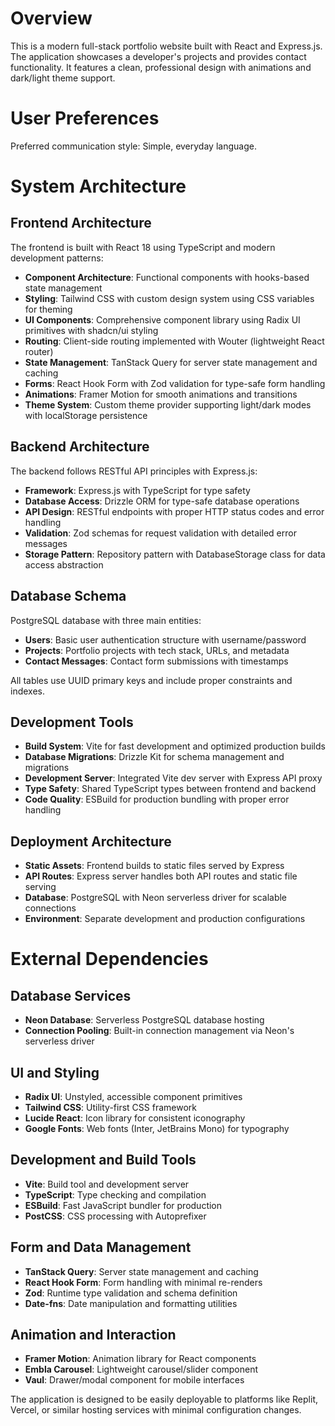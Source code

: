 # Overview

This is a modern full-stack portfolio website built with React and Express.js. The application showcases a developer's projects and provides contact functionality. It features a clean, professional design with animations and dark/light theme support.

# User Preferences

Preferred communication style: Simple, everyday language.

# System Architecture

## Frontend Architecture

The frontend is built with React 18 using TypeScript and modern development patterns:

- **Component Architecture**: Functional components with hooks-based state management
- **Styling**: Tailwind CSS with custom design system using CSS variables for theming
- **UI Components**: Comprehensive component library using Radix UI primitives with shadcn/ui styling
- **Routing**: Client-side routing implemented with Wouter (lightweight React router)
- **State Management**: TanStack Query for server state management and caching
- **Forms**: React Hook Form with Zod validation for type-safe form handling
- **Animations**: Framer Motion for smooth animations and transitions
- **Theme System**: Custom theme provider supporting light/dark modes with localStorage persistence

## Backend Architecture

The backend follows RESTful API principles with Express.js:

- **Framework**: Express.js with TypeScript for type safety
- **Database Access**: Drizzle ORM for type-safe database operations
- **API Design**: RESTful endpoints with proper HTTP status codes and error handling
- **Validation**: Zod schemas for request validation with detailed error messages
- **Storage Pattern**: Repository pattern with DatabaseStorage class for data access abstraction

## Database Schema

PostgreSQL database with three main entities:

- **Users**: Basic user authentication structure with username/password
- **Projects**: Portfolio projects with tech stack, URLs, and metadata
- **Contact Messages**: Contact form submissions with timestamps

All tables use UUID primary keys and include proper constraints and indexes.

## Development Tools

- **Build System**: Vite for fast development and optimized production builds
- **Database Migrations**: Drizzle Kit for schema management and migrations
- **Development Server**: Integrated Vite dev server with Express API proxy
- **Type Safety**: Shared TypeScript types between frontend and backend
- **Code Quality**: ESBuild for production bundling with proper error handling

## Deployment Architecture

- **Static Assets**: Frontend builds to static files served by Express
- **API Routes**: Express server handles both API routes and static file serving
- **Database**: PostgreSQL with Neon serverless driver for scalable connections
- **Environment**: Separate development and production configurations

# External Dependencies

## Database Services
- **Neon Database**: Serverless PostgreSQL database hosting
- **Connection Pooling**: Built-in connection management via Neon's serverless driver

## UI and Styling
- **Radix UI**: Unstyled, accessible component primitives
- **Tailwind CSS**: Utility-first CSS framework
- **Lucide React**: Icon library for consistent iconography
- **Google Fonts**: Web fonts (Inter, JetBrains Mono) for typography

## Development and Build Tools
- **Vite**: Build tool and development server
- **TypeScript**: Type checking and compilation
- **ESBuild**: Fast JavaScript bundler for production
- **PostCSS**: CSS processing with Autoprefixer

## Form and Data Management
- **TanStack Query**: Server state management and caching
- **React Hook Form**: Form handling with minimal re-renders
- **Zod**: Runtime type validation and schema definition
- **Date-fns**: Date manipulation and formatting utilities

## Animation and Interaction
- **Framer Motion**: Animation library for React components
- **Embla Carousel**: Lightweight carousel/slider component
- **Vaul**: Drawer/modal component for mobile interfaces

The application is designed to be easily deployable to platforms like Replit, Vercel, or similar hosting services with minimal configuration changes.
